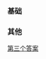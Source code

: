 ### 基础

### 其他
[第三个答案](https://stackoverflow.com/questions/22519784/how-do-i-convert-an-existing-callback-api-to-promises)  